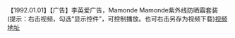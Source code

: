 【1992.01.01】【广告】李英爱广告，Mamonde Mamonde紫外线防晒霜套装       
(提示：右击视频，勾选“显示控件”，可控制播放。也可右击另存为视频下载)[视频地址](https://video.h5.weibo.cn/1034:4365468686081400/4365470108927598)